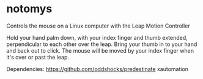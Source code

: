 notomys
=======

Controls the mouse on a Linux computer with the Leap Motion Controller

Hold your hand palm down, with your index finger and thumb extended, perpendicular to each other over the leap. Bring your thumb in to your hand and back out to click. The mouse will be moved by your index finger when it's over or past the leap.

Dependencies:
https://github.com/oddshocks/predestinate
xautomation
